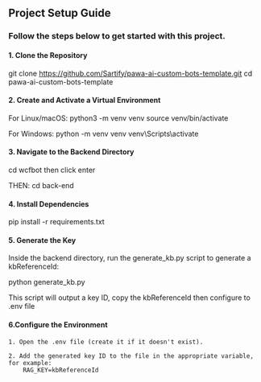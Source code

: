 ## Project Setup Guide

### Follow the steps below to get started with this project.


#### 1. Clone the Repository
git clone https://github.com/Sartify/pawa-ai-custom-bots-template.git
cd pawa-ai-custom-bots-template

#### 2. Create and Activate a Virtual Environment
For Linux/macOS:
python3 -m venv venv
source venv/bin/activate

For Windows:
python -m venv venv
venv\Scripts\activate


#### 3. Navigate to the Backend Directory
cd wcfbot then click enter

THEN: cd back-end

#### 4. Install Dependencies

pip install -r requirements.txt

#### 5. Generate the Key
Inside the backend directory, run the generate_kb.py script to generate a kbReferenceId:

python generate_kb.py

This script will output a key ID, copy the kbReferenceId then configure to .env file

#### 6.Configure the Environment
    1. Open the .env file (create it if it doesn't exist).

    2. Add the generated key ID to the file in the appropriate variable, for example:
        RAG_KEY=kbReferenceId
